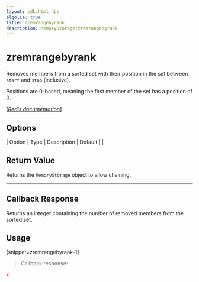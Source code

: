 ```yaml
---
layout: sdk.html.hbs
algolia: true
title: zremrangebyrank
description: MemoryStorage:zremrangebyrank
---
```


  

# zremrangebyrank
Removes members from a sorted set with their position in the set between `start` and `stop` (inclusive).

Positions are 0-based, meaning the first member of the set has a position of 0.

[[_Redis documentation_]](https://redis.io/commands/zremrangebyrank)


## Options

| Option | Type | Description | Default |
|
## Return Value

Returns the `MemoryStorage` object to allow chaining.

---

## Callback Response

Returns an integer containing the number of removed members from the sorted set.

## Usage

[snippet=zremrangebyrank-1]
> Callback response:

```json
2
```